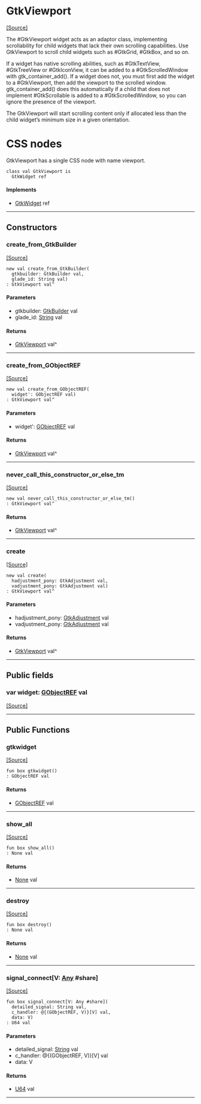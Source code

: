 # GtkViewport
<span class="source-link">[[Source]](src/gtk3/GtkViewport.md#L6)</span>

The #GtkViewport widget acts as an adaptor class, implementing
scrollability for child widgets that lack their own scrolling
capabilities. Use GtkViewport to scroll child widgets such as
#GtkGrid, #GtkBox, and so on.

If a widget has native scrolling abilities, such as #GtkTextView,
#GtkTreeView or #GtkIconView, it can be added to a #GtkScrolledWindow
with gtk_container_add(). If a widget does not, you must first add the
widget to a #GtkViewport, then add the viewport to the scrolled window.
gtk_container_add() does this automatically if a child that does not
implement #GtkScrollable is added to a #GtkScrolledWindow, so you can
ignore the presence of the viewport.

The GtkViewport will start scrolling content only if allocated less
than the child widget’s minimum size in a given orientation.

# CSS nodes

GtkViewport has a single CSS node with name viewport.


```pony
class val GtkViewport is
  GtkWidget ref
```

#### Implements

* [GtkWidget](gtk3-GtkWidget.md) ref

---

## Constructors

### create_from_GtkBuilder
<span class="source-link">[[Source]](src/gtk3/GtkViewport.md#L32)</span>


```pony
new val create_from_GtkBuilder(
  gtkbuilder: GtkBuilder val,
  glade_id: String val)
: GtkViewport val^
```
#### Parameters

*   gtkbuilder: [GtkBuilder](gtk3-GtkBuilder.md) val
*   glade_id: [String](builtin-String.md) val

#### Returns

* [GtkViewport](gtk3-GtkViewport.md) val^

---

### create_from_GObjectREF
<span class="source-link">[[Source]](src/gtk3/GtkViewport.md#L35)</span>


```pony
new val create_from_GObjectREF(
  widget': GObjectREF val)
: GtkViewport val^
```
#### Parameters

*   widget': [GObjectREF](minimal-browser-..-gobject-GObjectREF.md) val

#### Returns

* [GtkViewport](gtk3-GtkViewport.md) val^

---

### never_call_this_constructor_or_else_tm
<span class="source-link">[[Source]](src/gtk3/GtkViewport.md#L38)</span>


```pony
new val never_call_this_constructor_or_else_tm()
: GtkViewport val^
```

#### Returns

* [GtkViewport](gtk3-GtkViewport.md) val^

---

### create
<span class="source-link">[[Source]](src/gtk3/GtkViewport.md#L42)</span>


```pony
new val create(
  hadjustment_pony: GtkAdjustment val,
  vadjustment_pony: GtkAdjustment val)
: GtkViewport val^
```
#### Parameters

*   hadjustment_pony: [GtkAdjustment](gtk3-GtkAdjustment.md) val
*   vadjustment_pony: [GtkAdjustment](gtk3-GtkAdjustment.md) val

#### Returns

* [GtkViewport](gtk3-GtkViewport.md) val^

---

## Public fields

### var widget: [GObjectREF](minimal-browser-..-gobject-GObjectREF.md) val
<span class="source-link">[[Source]](src/gtk3/GtkViewport.md#L28)</span>



---

## Public Functions

### gtkwidget
<span class="source-link">[[Source]](src/gtk3/GtkViewport.md#L30)</span>


```pony
fun box gtkwidget()
: GObjectREF val
```

#### Returns

* [GObjectREF](minimal-browser-..-gobject-GObjectREF.md) val

---

### show_all
<span class="source-link">[[Source]](src/gtk3/GtkWidget.md#L4)</span>


```pony
fun box show_all()
: None val
```

#### Returns

* [None](builtin-None.md) val

---

### destroy
<span class="source-link">[[Source]](src/gtk3/GtkWidget.md#L7)</span>


```pony
fun box destroy()
: None val
```

#### Returns

* [None](builtin-None.md) val

---

### signal_connect\[V: [Any](builtin-Any.md) #share\]
<span class="source-link">[[Source]](src/gtk3/GtkWidget.md#L10)</span>


```pony
fun box signal_connect[V: Any #share](
  detailed_signal: String val,
  c_handler: @{(GObjectREF, V)}[V] val,
  data: V)
: U64 val
```
#### Parameters

*   detailed_signal: [String](builtin-String.md) val
*   c_handler: @{(GObjectREF, V)}[V] val
*   data: V

#### Returns

* [U64](builtin-U64.md) val

---

